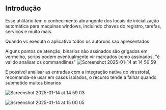 ## Introdução

Esse utilitário tem o conhecimento abrangente dos locais de inicialização automática para maquinas windows, incluindo chaves do registro, tarefas, serviços e muito mais.

Quando vc executa o aplicativo todos os autoruns sao apresentados



Alguns pontos de atenção, binarios não assinados são grigados em vermelho, scrips podem eventualmente vir marcados como assinados, "é valido analisar os commandlines"
![Screenshot 2025-01-14 at 14 50 59](https://github.com/user-attachments/assets/5c19d563-2f99-43c0-8a21-120ae1680a65)


É possivel analisar as entradas com a integração nativa do virustotal, recomanda-se usar em casos isolados, o recurso tende a falhar quando submetido muitos binarios


![Screenshot 2025-01-14 at 14 59 03](https://github.com/user-attachments/assets/c690c6ad-6e6a-467a-942c-99282c25c143)


![Screenshot 2025-01-14 at 15 00 05](https://github.com/user-attachments/assets/f1963344-7138-44e6-bb47-f607de12f188)


